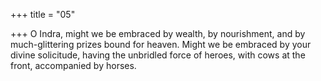 +++
title = "05"

+++
O Indra, might we be embraced by wealth, by nourishment, and by  much-glittering prizes bound for heaven.
Might we be embraced by your divine solicitude, having the unbridled  force of heroes, with cows at the front, accompanied by horses.